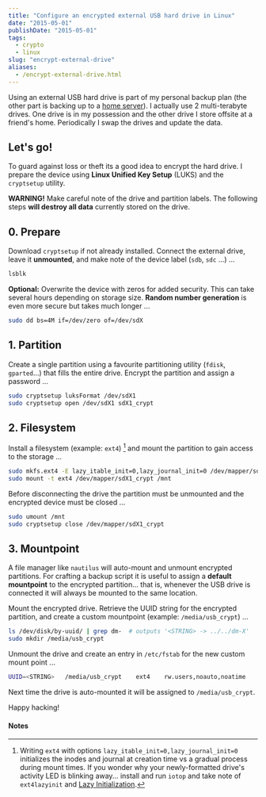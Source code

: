 ```yaml
---
title: "Configure an encrypted external USB hard drive in Linux"
date: "2015-05-01"
publishDate: "2015-05-01"
tags:
  - crypto
  - linux
slug: "encrypt-external-drive"
aliases:
  - /encrypt-external-drive.html
---
```


Using an external USB hard drive is part of my personal backup plan (the other part is backing up to a [home server](http://www.circuidipity.com/home-server.html)). I actually use 2 multi-terabyte drives. One drive is in my possession and the other drive I store offsite at a friend's home. Periodically I swap the drives and update the data.

## Let's go!

To guard against loss or theft its a good idea to encrypt the hard drive. I prepare the device using **Linux Unified Key Setup** (LUKS) and the `cryptsetup` utility.

**WARNING!** Make careful note of the drive and partition labels. The following steps **will destroy all data** currently stored on the drive.

## 0. Prepare

Download `cryptsetup` if not already installed. Connect the external drive, leave it **unmounted**, and make note of the device label (`sdb`, `sdc` ...) ...

```bash
lsblk
```

**Optional:** Overwrite the device with zeros for added security. This can take several hours depending on storage size. **Random number generation** is even more secure but takes much longer ...

```bash
sudo dd bs=4M if=/dev/zero of=/dev/sdX
```

## 1. Partition

Create a single partition using a favourite partitioning utility (`fdisk`, `gparted`...) that fills the entire drive. Encrypt the partition and assign a password ...

```bash
sudo cryptsetup luksFormat /dev/sdX1
sudo cryptsetup open /dev/sdX1 sdX1_crypt
```

## 2. Filesystem

Install a filesystem (example: `ext4`) [^1] and mount the partition to gain access to the storage ...

```bash
sudo mkfs.ext4 -E lazy_itable_init=0,lazy_journal_init=0 /dev/mapper/sdX1_crypt
sudo mount -t ext4 /dev/mapper/sdX1_crypt /mnt
```

Before disconnecting the drive the partition must be unmounted and the encrypted device must be closed ...

```bash
sudo umount /mnt
sudo cryptsetup close /dev/mapper/sdX1_crypt
```

## 3. Mountpoint

A file manager like `nautilus` will auto-mount and unmount encrypted partitions. For crafting a backup script it is useful to assign a **default mountpoint** to the encrypted partition... that is, whenever the USB drive is connected it will always be mounted to the same location.

Mount the encrypted drive. Retrieve the UUID string for the encrypted partition, and create a custom mountpoint (example: `/media/usb_crypt`) ...

```bash
ls /dev/disk/by-uuid/ | grep dm-  # outputs '<STRING> -> ../../dm-X'
sudo mkdir /media/usb_crypt
```

Unmount the drive and create an entry in `/etc/fstab` for the new custom mount point ...

```bash
UUID=<STRING>   /media/usb_crypt    ext4    rw.users,noauto,noatime    0   0
```

Next time the drive is auto-mounted it will be assigned to `/media/usb_crypt`.

Happy hacking!

#### Notes

[^1]: Writing `ext4` with options `lazy_itable_init=0,lazy_journal_init=0` initializes the inodes and journal at creation time vs a gradual process during mount times. If you wonder why your newly-formatted drive's activity LED is blinking away... install and run `iotop` and take note of `ext4lazyinit` and [Lazy Initialization](https://www.thomas-krenn.com/en/wiki/Ext4_Filesystem#Lazy_Initialization).
